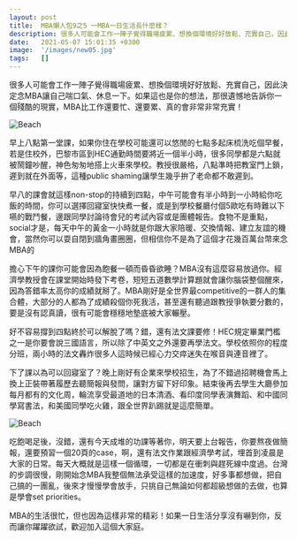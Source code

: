 ```yaml
---
layout: post
title:  MBA懶人包9之5 一MBA一日生活長什麼樣？
description: 很多人可能會工作一陣子覺得職場疲累、想換個環境好好放鬆、充實自己，因此決定念MBA讓...
date:   2021-05-07 15:01:35 +0300
image:  '/images/new05.jpg'
tags:   []
---
```

很多人可能會工作一陣子覺得職場疲累、想換個環境好好放鬆、充實自己，因此決定念MBA讓自己喘口氣、休息一下。如果這也是你的想法，那很遺憾地告訴你一個殘酷的現實，MBA比工作還要忙、還要累、真的會非常非常充實！

![Beach]({{site.baseurl}}/images/new05-0.jpg)

早上八點第一堂課，如果你住在學校可能還可以悠閒的七點多起床梳洗吃個早餐，若是住校外，巴黎市區到HEC通勤時間要將近一個半小時，很多同學都是六點就被鬧鐘吵醒，神色匆匆地搭上火車來學校。教授很嚴格，八點準時把教室門上鎖，遲到就在外面等，這種public shaming讓學生幾乎拚了老命都不敢遲到。

早八的課會就這樣non-stop的持續到四點，中午可能會有半小時到一小時給你吃飯的時間，你可以選擇回寢室快快煮一餐，或是到學校餐廳付個5歐吃有時難以下嚥的戰鬥餐，邊跟同學討論待會兒的考試內容或是團體報告。食物不是重點，social才是，每天中午的黃金一小時就是你跟大家陪暖、交換情報、建立友誼的機會，當然你可以耍自閉到牆角畫圈圈，但相信你不是為了這個才花幾百萬台幣來念MBA的

擔心下午的課你可能會因為飽餐一頓而昏昏欲睡？MBA沒有這麼容易放過你。經濟學教授會在課堂開始時發下考卷，短短五道數學計算題就會讓你腦袋整個醒來，因為答錯率太高你的成績就掰了。MBA剛好是全世界最competitive的一群人的集合體，大部分的人都為了成績殺個你死我活，甚至還有聽過跟教授爭執要分數的，要是沒有認真讀，很有可能會穩穩地墊底被大家輾壓。

好不容易撐到四點終於可以解脫了嗎？錯，還有法文課要修！HEC規定畢業門檻之一是你要會說三國語言，所以除了中英文之外還要再學法文。學校依照你的程度分班，兩小時的法文轟炸很多人這時候已經心力交瘁迷失在喉音與連音裡了。

下了課以為可以回寢室了？晚上剛好有企業來學校招生，為了不錯過招聘機會馬上換上正裝帶著履歷去聽簡報與發問，讓對方留下好印象。結束後再去學生大廳參加每月都有的文化周，輪流享受最道地的日本清酒、看印度同學表演舞蹈、和中國同學寫書法，和美國同學吃火雞，跟全世界趴踢就是這麼簡單。

![Beach]({{site.baseurl}}/images/new05-1.jpg)

吃飽喝足後，沒錯，還有今天成堆的功課等著你，明天要上台報告，你要熬夜做簡報，還要預習一個20頁的case，啊，還有法文作業跟經濟學考試，埋首到凌晨是大家的日常。每天大概就是這樣一個循環，一切都是在衝刺與趕死線中度過。台灣的步調很慢，剛開始念MBA我整個無法承受這樣的加速度，好多事都想做，把自己搞的一團亂，後來才慢慢學會放手，只挑自己無論如何都超級想做的去做，也算是學會set priorities。

MBA的生活很忙，但也因為這樣非常的精彩！如果一日生活分享沒有嚇到你，反而讓你躍躍欲試，歡迎加入這個大家庭。
